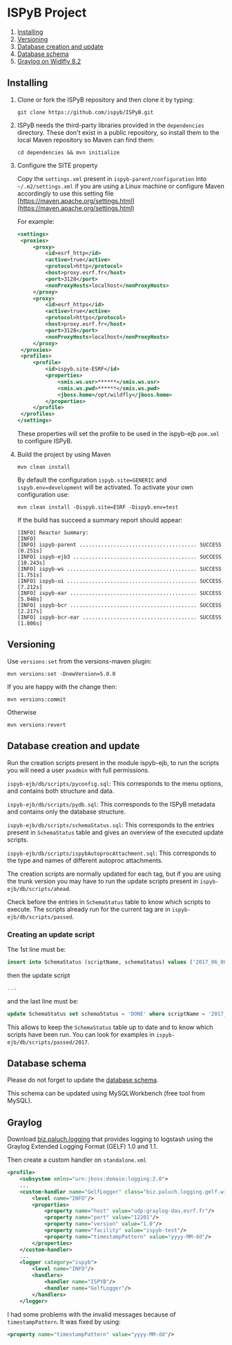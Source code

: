 # ISPyB Project

1. [Installing](#installing)
2. [Versioning](#versioning)
3. [Database creation and update](#database-creation-and-update)
4. [Database schema](#database-schema)
5. [Graylog on Widlfly 8.2](#graylog)

## Installing

1. Clone or fork the ISPyB repository and then clone it by typing:

   ```
   git clone https://github.com/ispyb/ISPyB.git
   ```

2. ISPyB needs the third-party libraries provided in the `dependencies`
   directory.  These don't exist in a public repository, so install them to
   the local Maven repository so Maven can find them:

   ```
   cd dependencies && mvn initialize
   ```

3. Configure the SITE property

   Copy the `settings.xml` present in `ispyb-parent/configuration`
   into `~/.m2/settings.xml` if you are using a Linux machine
   or configure Maven accordingly to use this setting file
   [https://maven.apache.org/settings.html](https://maven.apache.org/settings.html)

   For example:

   ```xml
   <settings>
   	<proxies>
   		<proxy>
   			<id>esrf_http</id>
   			<active>true</active>
   			<protocol>http</protocol>
   			<host>proxy.esrf.fr</host>
   			<port>3128</port>
   			<nonProxyHosts>localhost</nonProxyHosts>
   		</proxy>
   		<proxy>
   			<id>esrf_https</id>
   			<active>true</active>
   			<protocol>https</protocol>
   			<host>proxy.esrf.fr</host>
   			<port>3128</port>
   			<nonProxyHosts>localhost</nonProxyHosts>
   		</proxy>
   	</proxies>
   	<profiles>
   		<profile>
   			<id>ispyb.site-ESRF</id>
   			<properties>
   				<smis.ws.usr>******</smis.ws.usr>
   				<smis.ws.pwd>******</smis.ws.pwd>
   				<jboss.home>/opt/wildfly</jboss.home>
   			</properties>
   		</profile>
   	</profiles>
   </settings>
   ```

   These properties will set the profile to be used in the ispyb-ejb
   `pom.xml` to configure ISPyB.

4. Build the project by using Maven

   ```
   mvn clean install
   ```

   By default the configuration `ispyb.site=GENERIC` and
   `ispyb.env=development` will be activated.  To activate your own
   configuration use:

   ```
   mvn clean install -Dispyb.site=ESRF -Dispyb.env=test
   ```

   If the build has succeed a summary report should appear:

   ```
   [INFO] Reactor Summary:
   [INFO]
   [INFO] ispyb-parent ...................................... SUCCESS [0.251s]
   [INFO] ispyb-ejb3 ........................................ SUCCESS [10.243s]
   [INFO] ispyb-ws .......................................... SUCCESS [1.751s]
   [INFO] ispyb-ui .......................................... SUCCESS [7.212s]
   [INFO] ispyb-ear ......................................... SUCCESS [5.048s]
   [INFO] ispyb-bcr ......................................... SUCCESS [2.217s]
   [INFO] ispyb-bcr-ear ..................................... SUCCESS [1.806s]
   ```

## Versioning

Use `versions:set` from the versions-maven plugin:

```
mvn versions:set -DnewVersion=5.0.0
```

If you are happy with the change then:

```
mvn versions:commit
```

Otherwise

```
mvn versions:revert
```

## Database creation and update

Run the creation scripts present in the module ispyb-ejb, to run the
scripts you will need a user `pxadmin` with full permissions.

`ispyb-ejb/db/scripts/pyconfig.sql`: This corresponds to the menu
options, and contains both structure and data.

`ispyb-ejb/db/scripts/pydb.sql`: This corresponds to the ISPyB metadata
and contains only the database structure.

`ispyb-ejb/db/scripts/schemaStatus.sql`: This corresponds to the entries
present in `SchemaStatus` table and gives an overview of the executed
update scripts.

`ispyb-ejb/db/scripts/ispybAutoprocAttachment.sql`: This corresponds to
the type and names of different autoproc attachments.

The creation scripts are normally updated for each tag, but if you are
using the trunk version you may have to run the update scripts present
in `ispyb-ejb/db/scripts/ahead`.

Check before the entries in `SchemaStatus` table to know which scripts
to execute.  The scripts already run for the current tag are in
`ispyb-ejb/db/scripts/passed`.

### Creating an update script

The 1st line must be:

```sql
insert into SchemaStatus (scriptName, schemaStatus) values ('2017_06_06_blabla.sql','ONGOING');
```

then the update script

```sql
...
```

and the last line must be:

```sql
update SchemaStatus set schemaStatus = 'DONE' where scriptName = '2017_06_06_blabla.sql';
```

This allows to keep the `SchemaStatus` table up to date and to know
which scripts have been run.  You can look for examples in
`ispyb-ejb/db/scripts/passed/2017`.

## Database schema

Please do not forget to update the [database
schema](https://github.com/ispyb/ISPyB/blob/master/documentation/database/ISPyB_DataModel_5.mwb).

This schema can be updated using MySQLWorkbench (free tool from MySQL).

## Graylog

Download [biz.paluch.logging](http://logging.paluch.biz) that provides
logging to logstash using the Graylog Extended Logging Format (GELF) 1.0
and 1.1.

Then create a custom handler on `standalone.xml`

```xml
<profile>
	<subsystem xmlns="urn:jboss:domain:logging:2.0">
	...
	<custom-handler name="GelfLogger" class="biz.paluch.logging.gelf.wildfly.WildFlyGelfLogHandler" module="biz.paluch.logging">
		<level name="INFO"/>
		<properties>
		    <property name="host" value="udp:graylog-dau.esrf.fr"/>
		    <property name="port" value="12201"/>
		    <property name="version" value="1.0"/>
		    <property name="facility" value="ispyb-test"/>
		    <property name="timestampPattern" value="yyyy-MM-dd"/>
		</properties>
	</custom-handler>
	...
	<logger category="ispyb">
		<level name="INFO"/>
		<handlers>
		    <handler name="ISPYB"/>
		    <handler name="GelfLogger"/>
		</handlers>
	</logger>
```

I had some problems with the invalid messages because of
`timestampPattern`. It was fixed by using:

```xml
<property name="timestampPattern" value="yyyy-MM-dd"/>
```
